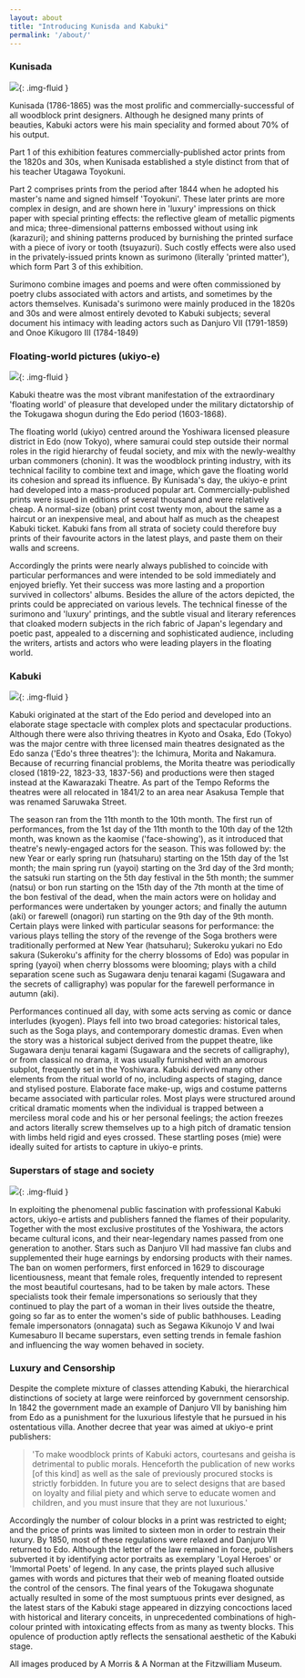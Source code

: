 ```yaml
---
layout: about
title: "Introducing Kunisda and Kabuki"
permalink: '/about/'
---
```


### Kunisada

![](/images/prints/p.480-1937.jpg){: .img-fluid }

Kunisada (1786-1865) was the most prolific and commercially-successful of all woodblock print designers. Although he designed many prints of beauties, Kabuki actors were his main speciality and formed about 70% of his output.

Part 1 of this exhibition features commercially-published actor prints from the 1820s and 30s, when Kunisada established a style distinct from that of his teacher Utagawa Toyokuni.

Part 2 comprises prints from the period after 1844 when he adopted his master's name and signed himself 'Toyokuni'. These later prints are more complex in design, and are shown here in 'luxury' impressions on thick paper with special printing effects: the reflective gleam of metallic pigments and mica; three-dimensional patterns embossed without using ink (karazuri); and shining patterns produced by burnishing the printed surface with a piece of ivory or tooth (tsuyazuri). Such costly effects were also used in the privately-issued prints known as surimono (literally 'printed matter'), which form Part 3 of this exhibition.

Surimono combine images and poems and were often commissioned by poetry clubs associated with actors and artists, and sometimes by the actors themselves. Kunisada's surimono were mainly produced in the 1820s and 30s and were almost entirely devoted to Kabuki subjects; several document his intimacy with leading actors such as Danjuro VII (1791-1859) and Onoe Kikugoro III (1784-1849)

### Floating-world pictures (ukiyo-e)

![](/images/prints/p.505-1937.jpg){: .img-fluid }

Kabuki theatre was the most vibrant manifestation of the extraordinary 'floating world' of pleasure that developed under the military dictatorship of the Tokugawa shogun during the Edo period (1603-1868).

The floating world (ukiyo) centred around the Yoshiwara licensed pleasure district in Edo (now Tokyo), where samurai could step outside their normal roles in the rigid hierarchy of feudal society, and mix with the newly-wealthy urban commoners (chonin). It was the woodblock printing industry, with its technical facility to combine text and image, which gave the floating world its cohesion and spread its influence. By Kunisada's day, the ukiyo-e print had developed into a mass-produced popular art. Commercially-published prints were issued in editions of several thousand and were relatively cheap. A normal-size (oban) print cost twenty mon, about the same as a haircut or an inexpensive meal, and about half as much as the cheapest Kabuki ticket. Kabuki fans from all strata of society could therefore buy prints of their favourite actors in the latest plays, and paste them on their walls and screens.

Accordingly the prints were nearly always published to coincide with particular performances and were intended to be sold immediately and enjoyed briefly. Yet their success was more lasting and a proportion survived in collectors' albums. Besides the allure of the actors depicted, the prints could be appreciated on various levels. The technical finesse of the surimono and 'luxury' printings, and the subtle visual and literary references that cloaked modern subjects in the rich fabric of Japan's legendary and poetic past, appealed to a discerning and sophisticated audience, including the writers, artists and actors who were leading players in the floating world.

### Kabuki

![](/images/prints/p.489-1937.jpg){: .img-fluid }

Kabuki originated at the start of the Edo period and developed into an elaborate stage spectacle with complex plots and spectacular productions. Although there were also thriving theatres in Kyoto and Osaka, Edo (Tokyo) was the major centre with three licensed main theatres designated as the Edo sanza ('Edo's three theatres'): the Ichimura, Morita and Nakamura. Because of recurring financial problems, the Morita theatre was periodically closed (1819-22, 1823-33, 1837-56) and productions were then staged instead at the Kawarazaki Theatre. As part of the Tempo Reforms the theatres were all relocated in 1841/2 to an area near Asakusa Temple that was renamed Saruwaka Street.

The season ran from the 11th month to the 10th month. The first run of performances, from the 1st day of the 11th month to the 10th day of the 12th month, was known as the kaomise ('face-showing'), as it introduced that theatre's newly-engaged actors for the season. This was followed by: the new Year or early spring run (hatsuharu) starting on the 15th day of the 1st month; the main spring run (yayoi) starting on the 3rd day of the 3rd month; the satsuki run starting on the 5th day festival in the 5th month; the summer (natsu) or bon run starting on the 15th day of the 7th month at the time of the bon festival of the dead, when the main actors were on holiday and performances were undertaken by younger actors; and finally the autumn (aki) or farewell (onagori) run starting on the 9th day of the 9th month. Certain plays were linked with particular seasons for performance: the various plays telling the story of the revenge of the Soga brothers were traditionally performed at New Year (hatsuharu); Sukeroku yukari no Edo sakura (Sukeroku's affinity for the cherry blossoms of Edo) was popular in spring (yayoi) when cherry blossoms were blooming; plays with a child separation scene such as Sugawara denju tenarai kagami (Sugawara and the secrets of calligraphy) was popular for the farewell performance in autumn (aki).

Performances continued all day, with some acts serving as comic or dance interludes (kyogen). Plays fell into two broad categories: historical tales, such as the Soga plays, and contemporary domestic dramas. Even when the story was a historical subject derived from the puppet theatre, like Sugawara denju tenarai kagami (Sugawara and the secrets of calligraphy), or from classical no drama, it was usually furnished with an amorous subplot, frequently set in the Yoshiwara. Kabuki derived many other elements from the ritual world of no, including aspects of staging, dance and stylised posture. Elaborate face make-up, wigs and costume patterns became associated with particular roles. Most plays were structured around critical dramatic moments when the individual is trapped between a merciless moral code and his or her personal feelings; the action freezes and actors literally screw themselves up to a high pitch of dramatic tension with limbs held rigid and eyes crossed. These startling poses (mie) were ideally suited for artists to capture in ukiyo-e prints.

### Superstars of stage and society

![](/images/prints/p.501-1937.jpg){: .img-fluid }

In exploiting the phenomenal public fascination with professional Kabuki actors, ukiyo-e artists and publishers fanned the flames of their popularity. Together with the most exclusive prostitutes of the Yoshiwara, the actors became cultural icons, and their near-legendary names passed from one generation to another. Stars such as Danjuro VII had massive fan clubs and supplemented their huge earnings by endorsing products with their names. The ban on women performers, first enforced in 1629 to discourage licentiousness, meant that female roles, frequently intended to represent the most beautiful courtesans, had to be taken by male actors. These specialists took their female impersonations so seriously that they continued to play the part of a woman in their lives outside the theatre, going so far as to enter the women's side of public bathhouses. Leading female impersonators (onnagata) such as Segawa Kikunojo V and Iwai Kumesaburo II became superstars, even setting trends in female fashion and influencing the way women behaved in society.

### Luxury and Censorship
Despite the complete mixture of classes attending Kabuki, the hierarchical distinctions of society at large were reinforced by government censorship. In 1842 the government made an example of Danjuro VII by banishing him from Edo as a punishment for the luxurious lifestyle that he pursued in his ostentatious villa. Another decree that year was aimed at ukiyo-e print publishers:

>'To make woodblock prints of Kabuki actors, courtesans and geisha is detrimental to public morals. Henceforth the publication of new works [of this kind] as well as the sale of previously procured stocks is strictly forbidden. In future you are to select designs that are based on loyalty and filial piety and which serve to educate women and children, and you must insure that they are not luxurious.'

Accordingly the number of colour blocks in a print was restricted to eight; and the price of prints was limited to sixteen mon in order to restrain their luxury. By 1850, most of these regulations were relaxed and Danjuro VII returned to Edo. Although the letter of the law remained in force, publishers subverted it by identifying actor portraits as exemplary 'Loyal Heroes' or 'Immortal Poets' of legend. In any case, the prints played such allusive games with words and pictures that their web of meaning floated outside the control of the censors. The final years of the Tokugawa shogunate actually resulted in some of the most sumptuous prints ever designed, as the latest stars of the Kabuki stage appeared in dizzying concoctions laced with historical and literary conceits, in unprecedented combinations of high-colour printed with intoxicating effects from as many as twenty blocks. This opulence of production aptly reflects the sensational aesthetic of the Kabuki stage.

All images produced by A Morris & A Norman at the Fitzwilliam Museum.
